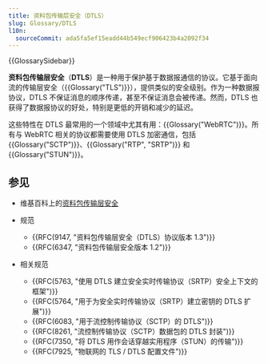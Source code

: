 ```yaml
---
title: 资料包传输层安全（DTLS）
slug: Glossary/DTLS
l10n:
  sourceCommit: ada5fa5ef15eadd44b549ecf906423b4a2092f34
---
```


{{GlossarySidebar}}

**资料包传输层安全**（**DTLS**）是一种用于保护基于数据报通信的协议。它基于面向流的传输层安全（{{Glossary("TLS")}}），提供类似的安全级别。作为一种数据报协议，DTLS 不保证消息的顺序传递，甚至不保证消息会被传递。然而，DTLS 也获得了数据报协议的好处，特别是更低的开销和减少的延迟。

这些特性在 DTLS 最常用的一个领域中尤其有用：{{Glossary("WebRTC")}}。所有与 WebRTC 相关的协议都需要使用 DTLS 加密通信，包括 {{Glossary("SCTP")}}、{{Glossary("RTP", "SRTP")}} 和 {{Glossary("STUN")}}。

## 参见

- 维基百科上的[资料包传输层安全](https://zh.wikipedia.org/wiki/資料包傳輸層安全)
- 规范

  - {{RFC(9147, "资料包传输层安全（DTLS）协议版本 1.3")}}
  - {{RFC(6347, "资料包传输层安全版本 1.2")}}

- 相关规范

  - {{RFC(5763, "使用 DTLS 建立安全实时传输协议（SRTP）安全上下文的框架")}}
  - {{RFC(5764, "用于为安全实时传输协议（SRTP）建立密钥的 DTLS 扩展")}}
  - {{RFC(6083, "用于流控制传输协议（SCTP）的 DTLS")}}
  - {{RFC(8261, "流控制传输协议（SCTP）数据包的 DTLS 封装")}}
  - {{RFC(7350, "将 DTLS 用作会话穿越实用程序（STUN）的传输")}}
  - {{RFC(7925, "物联网的 TLS / DTLS 配置文件")}}
